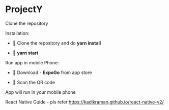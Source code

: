 # ProjectY

Clone the repository 

Installation:

- 🔭 Clone the repository  and do **yarn install**

- 🌱 **yarn start**


Run app in mobile Phone:

- 🔭 Download - **ExpoGo** from app store

- 🌱 Scan the QR code 

App will run in your mobile phone

React Native Guide - pls refer https://kadikraman.github.io/react-native-v2/



